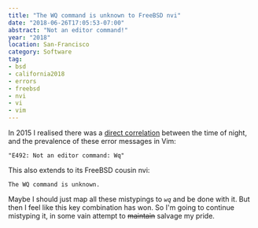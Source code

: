 ```yaml
---
title: "The WQ command is unknown to FreeBSD nvi"
date: "2018-06-26T17:05:53-07:00"
abstract: "Not an editor command!"
year: "2018"
location: San-Francisco
category: Software
tag:
- bsd
- california2018
- errors
- freebsd
- nvi
- vi
- vim
---
```

In 2015 I realised there was a [direct correlation] between the time of night, and the prevalence of these error messages in Vim:

    "E492: Not an editor command: Wq"

This also extends to its FreeBSD cousin nvi:

    The WQ command is unknown.

Maybe I should just map all these mistypings to *`wq`* and be done with it. But then I feel like this key combination has won. So I'm going to continue mistyping it, in some vain attempt to ~~maintain~~ salvage my pride.

[direct correlation]: https://rubenerd.com/wq-is-not-a-vim-editor-command/ "Wq is not a Vim editor command"
[pide]: https://en.wikipedia.org/wiki/Pita

